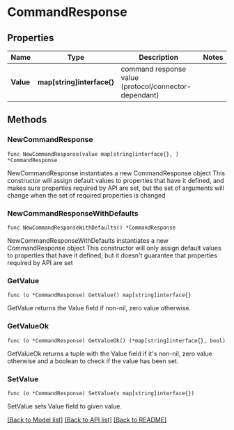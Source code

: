 # CommandResponse

## Properties

Name | Type | Description | Notes
------------ | ------------- | ------------- | -------------
**Value** | **map[string]interface{}** | command response value (protocol/connector-dependant) | 

## Methods

### NewCommandResponse

`func NewCommandResponse(value map[string]interface{}, ) *CommandResponse`

NewCommandResponse instantiates a new CommandResponse object
This constructor will assign default values to properties that have it defined,
and makes sure properties required by API are set, but the set of arguments
will change when the set of required properties is changed

### NewCommandResponseWithDefaults

`func NewCommandResponseWithDefaults() *CommandResponse`

NewCommandResponseWithDefaults instantiates a new CommandResponse object
This constructor will only assign default values to properties that have it defined,
but it doesn't guarantee that properties required by API are set

### GetValue

`func (o *CommandResponse) GetValue() map[string]interface{}`

GetValue returns the Value field if non-nil, zero value otherwise.

### GetValueOk

`func (o *CommandResponse) GetValueOk() (*map[string]interface{}, bool)`

GetValueOk returns a tuple with the Value field if it's non-nil, zero value otherwise
and a boolean to check if the value has been set.

### SetValue

`func (o *CommandResponse) SetValue(v map[string]interface{})`

SetValue sets Value field to given value.



[[Back to Model list]](../README.md#documentation-for-models) [[Back to API list]](../README.md#documentation-for-api-endpoints) [[Back to README]](../README.md)


